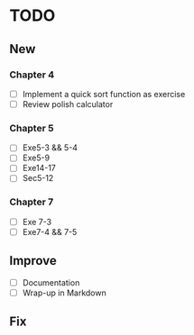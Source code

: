# TODO

## New
### Chapter 4
- [ ] Implement a quick sort function as exercise
- [ ] Review polish calculator 

### Chapter 5
- [ ] Exe5-3 && 5-4
- [ ] Exe5-9
- [ ] Exe14-17
- [ ] Sec5-12

### Chapter 7
- [ ] Exe 7-3
- [ ] Exe7-4 && 7-5

## Improve
- [ ] Documentation
- [ ] Wrap-up in Markdown

## Fix
